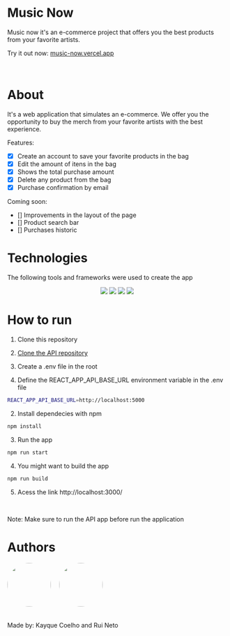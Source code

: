 # Music Now

Music now it's an e-commerce project that offers you the best products from your favorite artists. 

Try it out now: <a href="music-now.vercel.app">music-now.vercel.app</a>

<br>

# About

It's a web application that simulates an e-commerce. We offer you the opportunity to buy the merch from your favorite artists with the best experience.

Features:

- [X] Create an account to save your favorite products in the bag
- [X] Edit the amount of itens in the bag
- [X] Shows the total purchase amount
- [X] Delete any product from the bag
- [X] Purchase confirmation by email

Coming soon:

- [] Improvements in the layout of the page
- [] Product search bar
- [] Purchases historic

# Technologies

The following tools and frameworks were used to create the app

<p align="center">
<img src ="https://img.shields.io/badge/HTML5-E34F26?style=for-the-badge&logo=html5&logoColor=white"/>
<img src="https://img.shields.io/badge/css3%20-%231572B6.svg?&style=for-the-badge&logo=css3&logoColor=white"/>
<img src="https://img.shields.io/badge/javascript%20-%23323330.svg?&style=for-the-badge&logo=javascript&logoColor=%23F7DF1E"/>
<img src="https://img.shields.io/badge/React-20232A?style=for-the-badge&logo=react&logoColor=61DAFB"/>
<p>

# How to run

1. Clone this repository

2. <a href="https://github.com/tieskay/api-music-now"> Clone the API repository </a>

3. Create a .env file in the root

4. Define the REACT_APP_API_BASE_URL environment variable in the .env file
```bash
REACT_APP_API_BASE_URL=http://localhost:5000
```
2. Install dependecies with npm

```bash
npm install
```

3. Run the app

```bash
npm run start
```

4. You might want to build the app

```bash
npm run build
```

5. Acess the link http://localhost:3000/

<br>

Note: Make sure to run the API app before run the application

# Authors


<div>

<img src="https://avatars.githubusercontent.com/u/92492921?s=400&u=f0baf8cb4b2f009c2dac4377814681991f37d51b&v=4" width="100px;" style="border-radius: 50%; margin-right:15px;" />
<a href="https://github.com/ruineto-dev">
<img src="https://avatars.githubusercontent.com/u/93615202?v=4" width="100px;" style="border-radius: 50%;"/> </a>

</div>


<br>

Made by: Kayque Coelho and Rui Neto